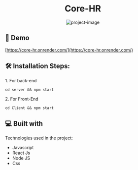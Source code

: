 <h1 align="center" id="title">Core-HR</h1>

<p align="center"><img src="https://socialify.git.ci/sachin2527/Core-HR/image?description=1&amp;descriptionEditable=Human%20Resource%20Management%20System%20built%20in%20React%20JS&amp;language=1&amp;name=1&amp;owner=1&amp;pattern=Floating%20Cogs&amp;theme=Light" alt="project-image"></p>

<h2>🚀 Demo</h2>

[https://core-hr.onrender.com/](https://core-hr.onrender.com/)

<h2>🛠️ Installation Steps:</h2>

<p>1. For back-end</p>

```
cd server && npm start
```

<p>2. For Front-End</p>

```
cd Client && npm start 
```

  
  
<h2>💻 Built with</h2>

Technologies used in the project:

*   Javascript
*   React Js
*   Node JS
*   Css

